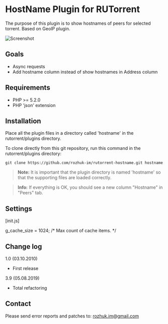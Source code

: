 HostName Plugin for RUTorrent
==========================

The purpose of this plugin is to show hostnames of peers for selected torrent.
Based on GeoIP plugin.

![Screenshot](http://www.netlab.linkpc.net/download/software/rtorrent/rutorrent/hostnames.png)

Goals
-----
- Async requests
- Add hostname column instead of show hostnames in Address column


Requirements
------------

* PHP >= 5.2.0
* PHP 'json' extension


Installation
------------

Place all the plugin files in a directory called 'hostname' in the rutorrent/plugins directory.

To clone directly from this git repository, run this command in the rutorrent/plugins directory:

`git clone https://github.com/rozhuk-im/rutorrent-hostname.git hostname`

> **Note:** It is important that the plugin directory is named 'hostname' so that the supporting files are loaded correctly.

> **Info:** If everything is OK, you should see a new column "Hostname" in "Peers" tab.



Settings
--------

[init.js]

g_cache_size = 1024; /* Max count of cache items. */



Change log
----------

1.0 (03.10.2010)
- First release

3.9 (05.08.2019)
- Total refactoring


Contact
-------

Please send error reports and patches to: rozhuk.im@gmail.com

